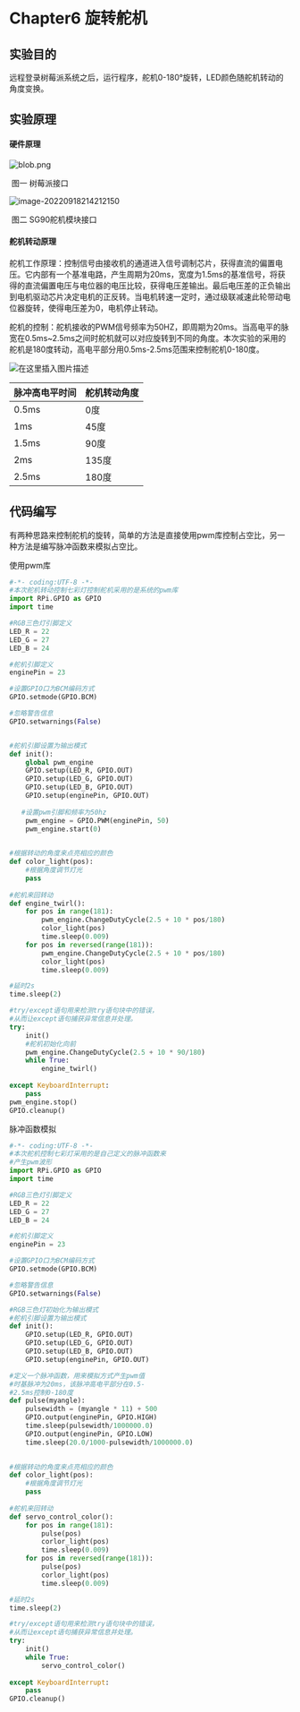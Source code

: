 # 	Chapter6 旋转舵机

## 实验目的

远程登录树莓派系统之后，运行程序，舵机0-180°旋转，LED颜色随舵机转动的角度变换。

## 实验原理

#### 硬件原理

![blob.png](https://gitee.com/genggenggenga/Picture/raw/master/images/1508939698135119.png)



​																						 图一 树莓派接口



![image-20220918214212150](https://gitee.com/genggenggenga/Picture/raw/master/images/image-20220918214212150.png)



​																						图二 SG90舵机模块接口



#### 舵机转动原理

舵机工作原理：控制信号由接收机的通道进入信号调制芯片，获得直流的偏置电压。它内部有一个基准电路，产生周期为20ms，宽度为1.5ms的基准信号，将获得的直流偏置电压与电位器的电压比较，获得电压差输出。最后电压差的正负输出到电机驱动芯片决定电机的正反转。当电机转速一定时，通过级联减速此轮带动电位器旋转，使得电压差为0，电机停止转动。

舵机的控制：舵机接收的PWM信号频率为50HZ，即周期为20ms。当高电平的脉宽在0.5ms~2.5ms之间时舵机就可以对应旋转到不同的角度。本次实验的采用的舵机是180度转动，高电平部分用0.5ms-2.5ms范围来控制舵机0-180度。



![在这里插入图片描述](https://img-blog.csdnimg.cn/8980b1da523e4a3db947910c792923ac.gif#pic_center)



| 脉冲高电平时间 | 舵机转动角度 |
| -------------- | ------------ |
| 0.5ms          | 0度          |
| 1ms            | 45度         |
| 1.5ms          | 90度         |
| 2ms            | 135度        |
| 2.5ms          | 180度        |



## 代码编写

有两种思路来控制舵机的旋转，简单的方法是直接使用pwm库控制占空比，另一种方法是编写脉冲函数来模拟占空比。

使用pwm库

```python
#-*- coding:UTF-8 -*-
#本次舵机转动控制七彩灯控制舵机采用的是系统的pwm库
import RPi.GPIO as GPIO
import time

#RGB三色灯引脚定义
LED_R = 22
LED_G = 27
LED_B = 24

#舵机引脚定义
enginePin = 23

#设置GPIO口为BCM编码方式
GPIO.setmode(GPIO.BCM)

#忽略警告信息
GPIO.setwarnings(False)


#舵机引脚设置为输出模式
def init():
    global pwm_engine
    GPIO.setup(LED_R, GPIO.OUT)
    GPIO.setup(LED_G, GPIO.OUT)
    GPIO.setup(LED_B, GPIO.OUT)
    GPIO.setup(enginePin, GPIO.OUT)
   
   #设置pwm引脚和频率为50hz
    pwm_engine = GPIO.PWM(enginePin, 50)
    pwm_engine.start(0)

	
#根据转动的角度来点亮相应的颜色
def color_light(pos):
    #根据角度调节灯光
    pass
		
#舵机来回转动
def engine_twirl():
    for pos in range(181):
        pwm_engine.ChangeDutyCycle(2.5 + 10 * pos/180)
        color_light(pos)
        time.sleep(0.009) 
    for pos in reversed(range(181)):
        pwm_engine.ChangeDutyCycle(2.5 + 10 * pos/180)
        color_light(pos)
        time.sleep(0.009)

#延时2s		
time.sleep(2)

#try/except语句用来检测try语句块中的错误，
#从而让except语句捕获异常信息并处理。
try:
    init()
    #舵机初始化向前
    pwm_engine.ChangeDutyCycle(2.5 + 10 * 90/180)
    while True:
 	    engine_twirl()
		
except KeyboardInterrupt:
    pass
pwm_engine.stop()
GPIO.cleanup()

```





脉冲函数模拟

```python
#-*- coding:UTF-8 -*-
#本次舵机控制七彩灯采用的是自己定义的脉冲函数来
#产生pwm波形
import RPi.GPIO as GPIO
import time

#RGB三色灯引脚定义
LED_R = 22
LED_G = 27
LED_B = 24

#舵机引脚定义
enginePin = 23

#设置GPIO口为BCM编码方式
GPIO.setmode(GPIO.BCM)

#忽略警告信息
GPIO.setwarnings(False)

#RGB三色灯初始化为输出模式
#舵机引脚设置为输出模式
def init():
    GPIO.setup(LED_R, GPIO.OUT)
    GPIO.setup(LED_G, GPIO.OUT)
    GPIO.setup(LED_B, GPIO.OUT)
    GPIO.setup(enginePin, GPIO.OUT)

#定义一个脉冲函数，用来模拟方式产生pwm值
#时基脉冲为20ms，该脉冲高电平部分在0.5-
#2.5ms控制0-180度
def pulse(myangle):
    pulsewidth = (myangle * 11) + 500
    GPIO.output(enginePin, GPIO.HIGH)
    time.sleep(pulsewidth/1000000.0)
    GPIO.output(enginePin, GPIO.LOW)
    time.sleep(20.0/1000-pulsewidth/1000000.0)

	
#根据转动的角度来点亮相应的颜色
def color_light(pos):
    #根据角度调节灯光
    pass
		
#舵机来回转动
def servo_control_color():
    for pos in range(181):
        pulse(pos)
        corlor_light(pos)
        time.sleep(0.009) 
    for pos in reversed(range(181)):
        pulse(pos)
        corlor_light(pos)
        time.sleep(0.009)

#延时2s		
time.sleep(2)

#try/except语句用来检测try语句块中的错误，
#从而让except语句捕获异常信息并处理。
try:
    init()
    while True:
 	    servo_control_color()
		
except KeyboardInterrupt:
    pass
GPIO.cleanup()

```



